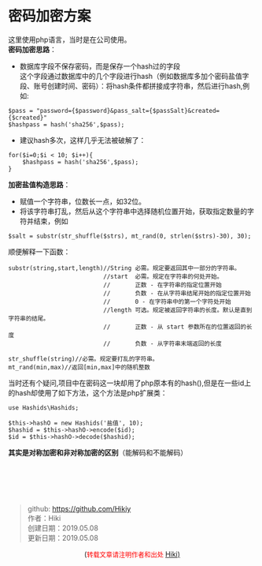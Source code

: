 # 密码加密方案
这里使用php语言，当时是在公司使用。  
**密码加密思路**：  
- 数据库字段不保存密码，而是保存一个hash过的字段  
  这个字段通过数据库中的几个字段进行hash（例如数据库多加个密码盐值字段、账号创建时间、密码）：将hash条件都拼接成字符串，然后进行hash,例如:
```
$pass = "password={$password}&pass_salt={$passSalt}&created={$created}"
$hashpass = hash('sha256',$pass);
```
- 建议hash多次，这样几乎无法被破解了：
```
for($i=0;$i < 10; $i++){
    $hashpass = hash('sha256',$pass);
}
```

**加密盐值构造思路**：
- 赋值一个字符串，位数长一点，如32位。
- 将该字符串打乱，然后从这个字符串中选择随机位置开始，获取指定数量的字符并结束，例如
```
$salt = substr(str_shuffle($strs), mt_rand(0, strlen($strs)-30), 30);
```
顺便解释一下函数：
```
substr(string,start,length)//String	必需。规定要返回其中一部分的字符串。
                           //start	必需。规定在字符串的何处开始。
                           //       正数 - 在字符串的指定位置开始
                           //       负数 - 在从字符串结尾开始的指定位置开始
                           //       0 - 在字符串中的第一个字符处开始
                           //length 可选。规定被返回字符串的长度。默认是直到字符串的结尾。
                           //       正数 - 从 start 参数所在的位置返回的长度
                           //       负数 - 从字符串末端返回的长度
                           
str_shuffle(string)//必需。规定要打乱的字符串。
mt_rand(min,max)//返回[min,max]中的随机整数
```
当时还有个疑问,项目中在密码这一块却用了php原本有的hash(),但是在一些id上的hash却使用了如下方法，这个方法是php扩展类：
```
use Hashids\Hashids;

$this->hashO = new Hashids('盐值', 10);
$hashid = $this->hashO->encode($id);
$id = $this->hashO->decode($hashid);
```
**其实是对称加密和非对称加密的区别**（能解码和不能解码）

<br /><br /><br /><br />
> github: https://github.com/Hikiy  
> 作者：Hiki  
> 创建日期：2019.05.08  
> 更新日期：2019.05.08

<center>(<font color=red size=2>转载文章请注明作者和出处 </font><a href="https://github.com/Hikiy">Hiki)</a></center>  